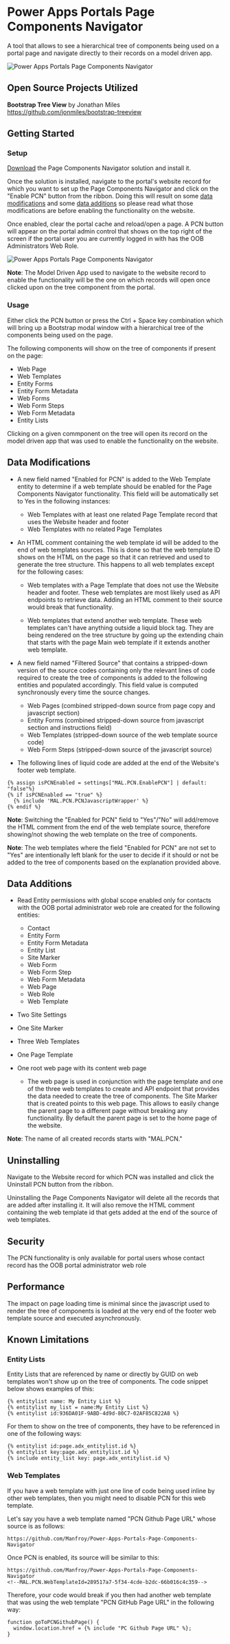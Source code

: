 # Power Apps Portals Page Components Navigator

A tool that allows to see a hierarchical tree of components being used on a portal page and navigate directly to their records on a model driven app.

![Power Apps Portals Page Components Navigator](https://github.com/Manfroy/Power-Apps-Portals-Page-Components-Navigator/blob/main/Screenshot/Trees.png)

## Open Source Projects Utilized

**Bootstrap Tree View** by Jonathan Miles  
https://github.com/jonmiles/bootstrap-treeview  

## Getting Started

### Setup

[Download](https://github.com/Manfroy/Power-Apps-Portals-Page-Components-Navigator/releases/download/v1.1.0.0/PageComponentsNavigator_1_1_0_0_managed.zip) the Page Components Navigator solution and install it.

Once the solution is installed, navigate to the portal's website record for which you want to set up the Page Components Navigator and click on the "Enable PCN" button from the ribbon. Doing this will result on some [data modifications](https://github.com/Manfroy/Power-Apps-Portals-Page-Components-Navigator#data-modifications) and some [data additions](https://github.com/Manfroy/Power-Apps-Portals-Page-Components-Navigator#data-additions) so please read what those modifications are before enabling the functionality on the website.

Once enabled, clear the portal cache and reload/open a page. A PCN button will appear on the portal admin control that shows on the top right of the screen if the portal user you are currently logged in with has the OOB Administrators Web Role.

![Power Apps Portals Page Components Navigator](https://github.com/Manfroy/Power-Apps-Portals-Page-Components-Navigator/blob/main/Screenshot/SetupDemo.gif)

**Note**: The Model Driven App used to navigate to the website record to enable the functionality will be the one on which records will open once clicked upon on the tree component from the portal.

### Usage

Either click the PCN button or press the Ctrl + Space key combination which will bring up a Bootstrap modal window with a hierarchical tree of the components being used on the page.

The following components will show on the tree of components if present on the page:

- Web Page
- Web Templates
- Entity Forms
- Entity Form Metadata
- Web Forms
- Web Form Steps
- Web Form Metadata
- Entity Lists

Clicking on a given commponent on the tree will open its record on the model driven app that was used to enable the functionality on the website.

## Data Modifications

- A new field named "Enabled for PCN" is added to the Web Template entity to determine if a web template should be enabled for the Page Components Navigator functionality. This field will be automatically set to Yes in the following instances:

  - Web Templates with at least one related Page Template record that uses the Website header and footer
  - Web Templates with no related Page Templates

- An HTML comment containing the web template id will be added to the end of web templates sources. This is done so that the web template ID shows on the HTML on the page so that it can retrieved and used to generate the tree structure. This happens to all web templates except for the following cases:

  - Web templates with a Page Template that does not use the Website header and footer. These web templates are most likely used as API endpoints to retrieve data. Adding an HTML comment to their source would break that functionality.

  - Web templates that extend another web template. These web templates can't have anything outside a liquid block tag. They are being rendered on the tree structure by going up the extending chain that starts with the page Main web template if it extends another web template.

- A new field named "Filtered Source" that contains a stripped-down version of the source codes containing only the relevant lines of code required to create the tree of components is added to the following entities and populated accordingly. This field value is computed synchronously every time the source changes.

  - Web Pages (combined stripped-down source from page copy and javascript section)
  - Entity Forms (combined stripped-down source from javascript section and instructions field)
  - Web Templates (stripped-down source of the web template source code)
  - Web Form Steps (stripped-down source of the javascript source)

- The following lines of liquid code are added at the end of the Website's footer web template.

```
{% assign isPCNEnabled = settings["MAL.PCN.EnablePCN"] | default: "false"%}
{% if isPCNEnabled == "true" %}
  {% include 'MAL.PCN.PCNJavascriptWrapper' %}
{% endif %}
```

**Note**: Switching the "Enabled for PCN" field to "Yes"/"No" will add/remove the HTML comment from the end of the web template source, therefore showing/not showing the web template on the tree of components.

**Note**: The web templates where the field "Enabled for PCN" are not set to "Yes" are intentionally left blank for the user to decide if it should or not be added to the tree of components based on the explanation provided above.

## Data Additions

- Read Entity permissions with global scope enabled only for contacts with the OOB portal administrator web role are created for the following entities:

  - Contact
  - Entity Form
  - Entity Form Metadata
  - Entity List
  - Site Marker
  - Web Form
  - Web Form Step
  - Web Form Metadata
  - Web Page
  - Web Role
  - Web Template

- Two Site Settings
- One Site Marker
- Three Web Templates
- One Page Template
- One root web page with its content web page
  - The web page is used in conjunction with the page template and one of the three web templates to create and API endpoint that provides the data needed to create the tree of components. The Site Marker that is created points to this web page. This allows to easily change the parent page to a different page without breaking any functionality. By default the parent page is set to the home page of the website.

**Note**: The name of all created records starts with "MAL.PCN."

## Uninstalling

Navigate to the Website record for which PCN was installed and click the Uninstall PCN button from the ribbon.

Uninstalling the Page Components Navigator will delete all the records that are added after installing it. It will also remove the HTML comment containing the web template id that gets added at the end of the source of web templates.

## Security

The PCN functionality is only available for portal users whose contact record has the OOB portal administrator web role

## Performance

The impact on page loading time is minimal since the javascript used to render the tree of components is loaded at the very end of the footer web template source and executed asynchronously.

## Known Limitations

### Entity Lists
Entity Lists that are referenced by name or directly by GUID on web templates won't show up on the tree of components. The code snippet below shows examples of this:

```
{% entitylist name: My Entity List %}
{% entitylist my_list = name:My Entity List %}
{% entitylist id:936DA01F-9ABD-4d9d-80C7-02AF85C822A8 %}
```

For them to show on the tree of components, they have to be referenced in one of the following ways:

```
{% entitylist id:page.adx_entitylist.id %}
{% entitylist key:page.adx_entitylist.id %}
{% include entity_list key: page.adx_entitylist.id %}
```

### Web Templates
If you have a web template with just one line of code being used inline by other web templates, then you might need to disable PCN for this web template. 

Let's say you have a web template named "PCN Github Page URL" whose source is as follows:

```
https://github.com/Manfroy/Power-Apps-Portals-Page-Components-Navigator
```

Once PCN is enabled, its source will be similar to this:
```
https://github.com/Manfroy/Power-Apps-Portals-Page-Components-Navigator
<!--MAL.PCN.WebTemplateId=289517a7-5f34-4cde-b2dc-66b016c4c359-->
```

Therefore, your code would break if you then had another web template that was using the web template "PCN GitHub Page URL" in the following way:

```
function goToPCNGithubPage() {
  window.location.href = {% include "PC Github Page URL" %};
}
```

